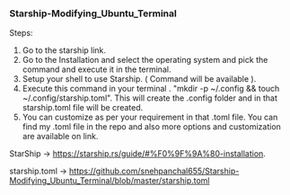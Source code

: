 ### Starship-Modifying_Ubuntu_Terminal

Steps:

1. Go to the starship link.
2. Go to the Installation and select the operating system and pick the command and execute it in the terminal.
3. Setup your shell to use Starship. ( Command will be available ).
4. Execute this command in your terminal . "mkdir -p ~/.config && touch ~/.config/starship.toml". This will create the .config folder and in that starship.toml file will be created.
5. You can customize as per your requirement in that .toml file. You can find my .toml file in the repo and also more options and customization are available on link.


StarShip      -> https://starship.rs/guide/#%F0%9F%9A%80-installation.

starship.toml -> https://github.com/snehpanchal655/Starship-Modifying_Ubuntu_Terminal/blob/master/starship.toml
